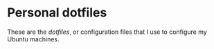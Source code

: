 # Personal dotfiles

These are the _dotfiles_, or configuration files that I use to configure my Ubuntu machines.
